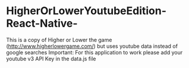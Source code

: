 # HigherOrLowerYoutubeEdition-React-Native-
This is a copy of Higher or Lower the game (http://www.higherlowergame.com/) but uses youtube data instead of google searches
Important: For this application to work please add your youtube v3 API Key in the data.js file 
